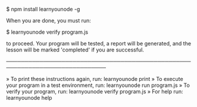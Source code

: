 $ npm install learnyounode -g


When you are done, you must run:

   $ learnyounode verify program.js

to proceed. Your program will be tested, a report will be generated, and
the lesson will be marked 'completed' if you are successful.

─────────────────────────────────────────────────────────────────────────────

 » To print these instructions again, run: learnyounode print
 » To execute your program in a test environment, run: learnyounode run
   program.js
 » To verify your program, run: learnyounode verify program.js
 » For help run: learnyounode help
